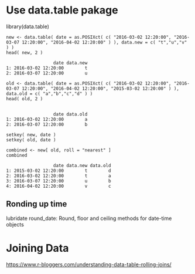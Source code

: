 

# Use data.table pakage
library(data.table)


~~~
new <- data.table( date = as.POSIXct( c( "2016-03-02 12:20:00", "2016-03-07 12:20:00", "2016-04-02 12:20:00" ) ), data.new = c( "t","u","v" ) )
head( new, 2 )

                  date data.new
1: 2016-03-02 12:20:00        t
2: 2016-03-07 12:20:00        u

old <- data.table( date = as.POSIXct( c( "2016-03-02 12:20:00", "2016-03-07 12:20:00", "2016-04-02 12:20:00", "2015-03-02 12:20:00" ) ), data.old = c( "a","b","c","d" ) )
head( old, 2 )


                  date data.old
1: 2016-03-02 12:20:00        a
2: 2016-03-07 12:20:00        b

setkey( new, date )
setkey( old, date )

combined <- new[ old, roll = "nearest" ]
combined

                  date data.new data.old
1: 2015-03-02 12:20:00        t        d
2: 2016-03-02 12:20:00        t        a
3: 2016-03-07 12:20:00        u        b
4: 2016-04-02 12:20:00        v        c

~~~



## Ronding up time
lubridate
round_date: Round, floor and ceiling methods for date-time objects


# Joining Data
https://www.r-bloggers.com/understanding-data-table-rolling-joins/
